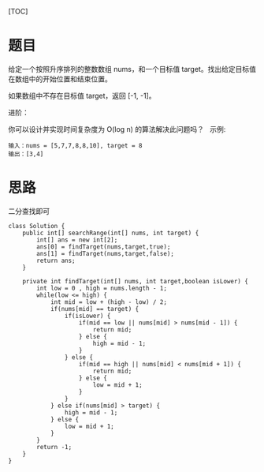 [TOC]
# 题目
给定一个按照升序排列的整数数组 nums，和一个目标值 target。找出给定目标值在数组中的开始位置和结束位置。

如果数组中不存在目标值 target，返回 [-1, -1]。

进阶：

你可以设计并实现时间复杂度为 O(log n) 的算法解决此问题吗？
 
示例:
```java{.line-numbers}
输入：nums = [5,7,7,8,8,10], target = 8
输出：[3,4]
```
# 思路
二分查找即可
```java{.line-numbers}
class Solution {
    public int[] searchRange(int[] nums, int target) {
        int[] ans = new int[2];
        ans[0] = findTarget(nums,target,true);
        ans[1] = findTarget(nums,target,false);
        return ans;
    }

    private int findTarget(int[] nums, int target,boolean isLower) {
        int low = 0 , high = nums.length - 1;
        while(low <= high) {
            int mid = low + (high - low) / 2;
            if(nums[mid] == target) {
                if(isLower) {
                    if(mid == low || nums[mid] > nums[mid - 1]) {
                        return mid;
                    } else {
                        high = mid - 1;
                    }
                } else {
                    if(mid == high || nums[mid] < nums[mid + 1]) {
                        return mid;
                    } else {
                        low = mid + 1;
                    }
                }
            } else if(nums[mid] > target) {
                high = mid - 1;
            } else {
                low = mid + 1;
            } 
        }
        return -1;
    }
}
```
